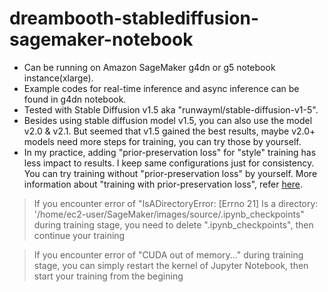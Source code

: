 # dreambooth-stablediffusion-sagemaker-notebook  
 
* Can be running on Amazon SageMaker g4dn or g5 notebook instance(xlarge).
* Example codes for real-time inference and async inference can be found in g4dn notebook.
* Tested with Stable Diffusion v1.5 aka "runwayml/stable-diffusion-v1-5".
* Besides using stable diffusion model v1.5, you can also use the model v2.0 & v2.1. But seemed that v1.5 gained the best results, maybe v2.0+ models need more steps for training, you can try those by yourself.
* In my practice, adding "prior-preservation loss" for "style" training has less impact to results. I keep same configurations just for consistency. You can try training without "prior-preservation loss" by yourself. More information about "training with prior-preservation loss", refer [here](https://github.com/huggingface/diffusers/tree/main/examples/dreambooth#training-with-prior-preservation-loss).  


> If you encounter error of "IsADirectoryError: [Errno 21] Is a directory: '/home/ec2-user/SageMaker/images/source/.ipynb_checkpoints" during training stage, you need to delete ".ipynb_checkpoints", then continue your training  

> If you encounter error of "CUDA out of memory..." during training stage, you can simply restart the kernel of Jupyter Notebook, then start your training from the begining

